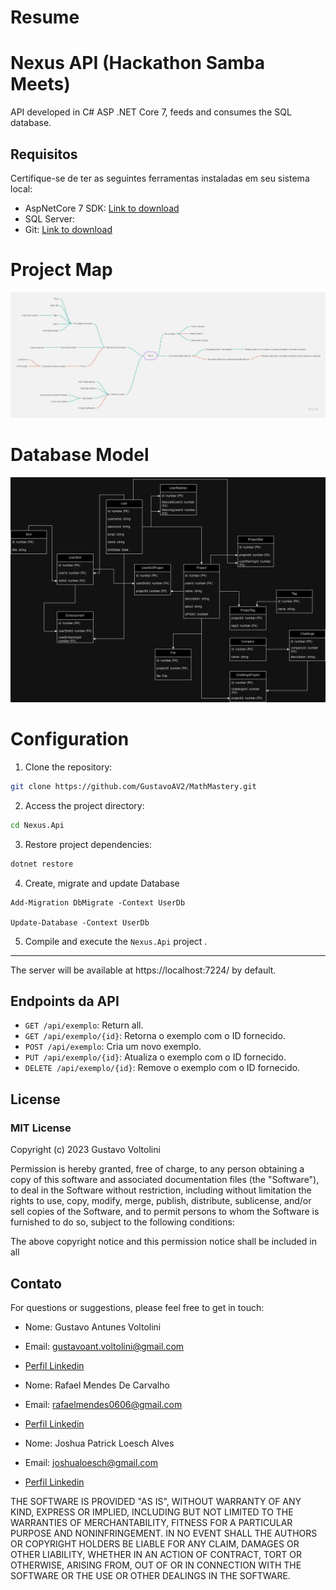 # Resume

# Nexus API (Hackathon Samba Meets)

API developed in C# ASP .NET Core 7, feeds and consumes the SQL database.

## Requisitos

Certifique-se de ter as seguintes ferramentas instaladas em seu sistema local:

- AspNetCore 7 SDK: [Link to download](https://dotnet.microsoft.com/download/dotnet/7.0)
- SQL Server: 
- Git: [Link to download](https://git-scm.com/downloads)

# Project Map

![Project Map](docs/nexus_map.jpg)

# Database Model

![Database Model](docs/nexus_modelling.drawio.png)

# Configuration

1. Clone the repository:

```bash
git clone https://github.com/GustavoAV2/MathMastery.git
```

2. Access the project directory:

```bash
cd Nexus.Api
```

3. Restore project dependencies:

```bash
dotnet restore
```

4. Create, migrate and update Database

```PM
Add-Migration DbMigrate -Context UserDb

Update-Database -Context UserDb
```

5. Compile and execute the `Nexus.Api` project .

---

The server will be available at https://localhost:7224/ by default.

## Endpoints da API

- `GET /api/exemplo`: Return all.
- `GET /api/exemplo/{id}`: Retorna o exemplo com o ID fornecido.
- `POST /api/exemplo`: Cria um novo exemplo.
- `PUT /api/exemplo/{id}`: Atualiza o exemplo com o ID fornecido.
- `DELETE /api/exemplo/{id}`: Remove o exemplo com o ID fornecido.

## License

### MIT License

Copyright (c) 2023 Gustavo Voltolini

Permission is hereby granted, free of charge, to any person obtaining a copy
of this software and associated documentation files (the "Software"), to deal
in the Software without restriction, including without limitation the rights
to use, copy, modify, merge, publish, distribute, sublicense, and/or sell
copies of the Software, and to permit persons to whom the Software is
furnished to do so, subject to the following conditions:

The above copyright notice and this permission notice shall be included in all

## Contato

For questions or suggestions, please feel free to get in touch:

- Nome: Gustavo Antunes Voltolini
- Email: gustavoant.voltolini@gmail.com
- [Perfil Linkedin](https://www.linkedin.com/in/gustavo-voltolini/)

- Nome: Rafael Mendes De Carvalho
- Email: rafaelmendes0606@gmail.com
- [Perfil Linkedin](https://www.linkedin.com/in/rafael-mendes-919755178/)

- Nome: Joshua Patrick Loesch Alves
- Email: joshualoesch@gmail.com
- [Perfil Linkedin](https://www.linkedin.com/in/joshuaalves/)


THE SOFTWARE IS PROVIDED "AS IS", WITHOUT WARRANTY OF ANY KIND, EXPRESS OR
IMPLIED, INCLUDING BUT NOT LIMITED TO THE WARRANTIES OF MERCHANTABILITY,
FITNESS FOR A PARTICULAR PURPOSE AND NONINFRINGEMENT. IN NO EVENT SHALL THE
AUTHORS OR COPYRIGHT HOLDERS BE LIABLE FOR ANY CLAIM, DAMAGES OR OTHER
LIABILITY, WHETHER IN AN ACTION OF CONTRACT, TORT OR OTHERWISE, ARISING FROM,
OUT OF OR IN CONNECTION WITH THE SOFTWARE OR THE USE OR OTHER DEALINGS IN THE
SOFTWARE.
